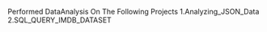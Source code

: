 Performed DataAnalysis On The Following Projects
         1.Analyzing_JSON_Data 2.SQL_QUERY_IMDB_DATASET
         
